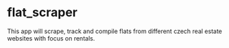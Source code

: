 # flat_scraper
This app will scrape, track and compile flats from different czech real estate websites with focus on rentals.
